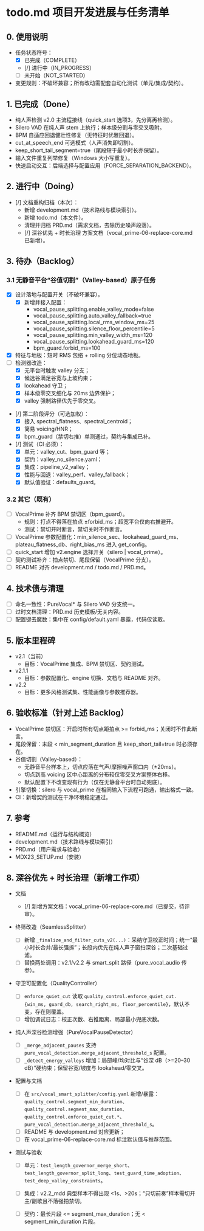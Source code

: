 # todo.md 项目开发进展与任务清单

## 0. 使用说明
- 任务状态符号：
  - [x] 已完成（COMPLETE）
  - [/] 进行中（IN_PROGRESS）
  - [ ] 未开始（NOT_STARTED）
- 变更规则：不破坏兼容；所有改动需配套自动化测试（单元/集成/契约）。

## 1. 已完成（Done）
- 纯人声检测 v2.0 主流程接线（quick_start 选项3，先分离再检测）。
- Silero VAD 在纯人声 stem 上执行；样本级分割与零交叉吸附。
- BPM 自适应回退健壮性修复（无特征时优雅回退）。
- cut_at_speech_end 可选模式（人声消失即切割）。
- keep_short_tail_segment=true（尾段短于最小时长亦保留）。
- 输入文件重复列举修复（Windows 大小写重复）。
- 快速启动交互：后端选择与配置应用（FORCE_SEPARATION_BACKEND）。

## 2. 进行中（Doing）
- [/] 文档重构归档（本次）：
  - 新增 development.md（技术路线与模块索引）。
  - 新增 todo.md（本文件）。
  - 清理并归档 PRD.md（需求文档，去除历史噪声段落）。
  - [/] 深谷优先 + 时长治理 方案文档（vocal_prime-06-replace-core.md 已新增）。

## 3. 待办（Backlog）

### 3.1 无静音平台“谷值切割”（Valley-based）原子任务
- [x] 设计落地与配置开关（不破坏兼容）。
  - [x] 新增并接入配置：
    - vocal_pause_splitting.enable_valley_mode=false
    - vocal_pause_splitting.auto_valley_fallback=true
    - vocal_pause_splitting.local_rms_window_ms=25
    - vocal_pause_splitting.silence_floor_percentile=5
    - vocal_pause_splitting.min_valley_width_ms=120
    - vocal_pause_splitting.lookahead_guard_ms=120
    - bpm_guard.forbid_ms=100
- [x] 特征与地板：短时 RMS 包络 + rolling 分位动态地板。
- [ ] 检测器改造：
  - [x] 无平台时触发 valley 分支；
  - [x] 候选谷满足谷宽与上坡约束；
  - [x] lookahead 守卫；
  - [x] 样本级零交叉细化与 20ms 边界保护；
  - [x] valley 强制路径优先于零交叉。
- [/] 第二阶段评分（可选加权）：
  - [x] 接入 spectral_flatness、spectral_centroid；
  - [x] 简易 voicing/HNR；
  - [x] bpm_guard（禁切右推）单测通过，契约与集成已补。
- [/] 测试（CI 必须）：
  - [x] 单元：valley_cut、bpm_guard 等；
  - [x] 契约：valley_no_silence.yaml；
  - [x] 集成：pipeline_v2_valley；
  - [x] 性能与回退：valley_perf、valley_fallback；
  - [x] 默认值验证：defaults_guard。

### 3.2 其它（既有）
- [ ] VocalPrime 补齐 BPM 禁切区（bpm_guard）。
  - 规则：打点不得落在拍点 ±forbid_ms；超宽平台仅向右推避开。
  - 测试：禁切开时断言，禁切关时不作断言。
- [ ] VocalPrime 参数配置化：min_silence_sec、lookahead_guard_ms、plateau_flatness_db、right_bias_ms 进入 get_config。
- [ ] quick_start 增加 v2.engine 选择开关（silero | vocal_prime）。
- [ ] 契约测试补齐：拍点禁切、尾段保留（VocalPrime 分支）。
- [ ] README 对齐 development.md / todo.md / PRD.md。

## 4. 技术债与清理
- [ ] 命名一致性：PureVocal* 与 Silero VAD 分支统一。
- [ ] 过时文档清理：PRD.md 历史模板/无关内容。
- [ ] 配置键去魔数：集中在 config/default.yaml 暴露，代码仅读取。

## 5. 版本里程碑
- v2.1（当前）
  - 目标：VocalPrime 集成、BPM 禁切区、契约测试。
- v2.1.1
  - 目标：参数配置化、engine 切换、文档与 README 对齐。
- v2.2
  - 目标：更多风格测试集、性能画像与参数推荐器。

## 6. 验收标准（针对上述 Backlog）
- VocalPrime 禁切区：开启时所有切点距拍点 >= forbid_ms；关闭时不作此断言。
- 尾段保留：末段 < min_segment_duration 且 keep_short_tail=true 时必须存在。
- 谷值切割（Valley-based）：
  - 无静音平台样本上，切点应落在气声/摩擦噪声窗口内（±20ms）。
  - 切点到高 voicing 区中心距离的分布较仅零交叉方案整体右移。
  - 默认配置下不改变现有行为（仅在无静音平台时自动兜底）。
- 引擎切换：silero 与 vocal_prime 在相同输入下流程可跑通，输出格式一致。
- CI：新增契约测试在干净环境稳定通过。

## 7. 参考
- README.md（运行与结构概览）
- development.md（技术路线与模块索引）
- PRD.md（用户需求与验收）
- MDX23_SETUP.md（安装）

## 8. 深谷优先 + 时长治理（新增工作项）

- 文档
  - [/] 新增方案文档：vocal_prime-06-replace-core.md（已提交，待评审）。

- 终筛改造（SeamlessSplitter）
  - [ ] 新增 `_finalize_and_filter_cuts_v2(...)`：采纳守卫校正时间；统一“最小时长合并/最长强拆”；长段内优先在纯人声子窗扫深谷；二次基础过滤。
  - [ ] 替换两处调用：v2.1/v2.2 与 smart_split 路径（pure_vocal_audio 传参）。

- 守卫可配置化（QualityController）
  - [ ] `enforce_quiet_cut` 读取 `quality_control.enforce_quiet_cut.{win_ms, guard_db, search_right_ms, floor_percentile}`，默认不变，存在则覆盖。
  - [ ] 增加调试日志：校正次数、右推距离、局部最小兜底次数。

- 纯人声深谷检测增强（PureVocalPauseDetector）
  - [ ] `_merge_adjacent_pauses` 支持 `pure_vocal_detection.merge_adjacent_threshold_s` 配置。
  - [ ] `_detect_energy_valleys` 增加：局部峰/均对比与“谷深 dB（>=20–30 dB）”硬约束；保留谷宽/坡度与 lookahead/零交叉。

- 配置与文档
  - [ ] 在 `src/vocal_smart_splitter/config.yaml` 新增/暴露：
        `quality_control.segment_min_duration`、`quality_control.segment_max_duration`、
        `quality_control.enforce_quiet_cut.*`、`pure_vocal_detection.merge_adjacent_threshold_s`。
  - [ ] README 与 development.md 对应更新；
  - [ ] 在 vocal_prime-06-replace-core.md 标注默认值与推荐范围。

- 测试与验收
  - [ ] 单元：`test_length_governor_merge_short`、`test_length_governor_split_long`、`test_guard_time_adoption`、`test_deep_valley_constraints`。
  - [ ] 集成：v2.2_mdd 典型样本不得出现 <1s、>20s；“只切前奏”样本需切开主/副歌且不落强拍禁切。
  - [ ] 契约：最长片段 <= segment_max_duration；无 < segment_min_duration 片段。

